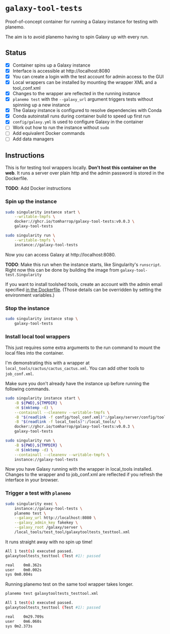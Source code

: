 # `galaxy-tool-tests`

Proof-of-concept container for running a Galaxy instance for testing with planemo.

The aim is to avoid planemo having to spin Galaxy up with every run.

## Status

- [x] Container spins up a Galaxy instance
- [x] Interface is accessible at http://localhost:8080
- [x] You can create a login with the test account for admin access to the GUI
- [x] Local wrappers can be installed by mounting the wrapper XML and a tool_conf.xml
- [x] Changes to the wrapper are reflected in the running instance
- [x] `planemo test` with the `--galaxy_url` argument triggers tests without spinning up a new instance
- [x] The Galaxy instance is configured to resolve dependencies with Conda
- [x] Conda autoinstall runs during container build to speed up first run
- [x] `config/galaxy.yml` is used to configure Galaxy in the container
- [ ] Work out how to run the instance without `sudo`
- [ ] Add equivalent Docker commands
- [ ] Add data managers

## Instructions

This is for testing tool wrappers locally.
**Don't host this container on the web**.
It runs a server over plain http and the admin password is stored in the Dockerfile.


**TODO**: Add Docker instructions

### Spin up the instance

```bash
sudo singularity instance start \
    --writable-tmpfs \
    docker://ghcr.io/tomharrop/galaxy-tool-tests:v0.0.3 \
    galaxy-tool-tests

sudo singularity run \
    --writable-tmpfs \
    instance://galaxy-tool-tests
```

Now you can access Galaxy at http://localhost:8080.

**TODO**: Make this run when the instance starts, like Singularity's `runscript`. Right now this can be done by building the image from `galaxy-tool-test.Singularity`

If you want to install toolshed tools, create an account with the admin email specified [in the Dockerfile](https://github.com/TomHarrop/galaxy-tool-tests/blob/315377a9b23480e04dd9ef31830fdfa1fd2b9e14/Dockerfile.v0.0.2#L9-L10).
(Those details can be overridden by setting the environment variables.)

### Stop the instance

```bash
sudo singularity instance stop \
    galaxy-tool-tests
```

### Install local tool wrappers

This just requires some extra arguments to the run command to mount the local files into the container.

I'm demonstrating this with a wrapper at `local_tools/cactus/cactus_cactus.xml`.
You can add other tools to `job_conf.xml`.

Make sure you don't already have the instance up before running the following commands.

```bash
sudo singularity instance start \
    -B ${PWD},${TMPDIR} \
    -H $(mktemp -d) \
    --containall --cleanenv --writable-tmpfs \
    -B "$(readlink -f config/tool_conf.xml)":/galaxy/server/config/tool_conf.xml \
    -B "$(readlink -f local_tools)":/local_tools/ \
    docker://ghcr.io/tomharrop/galaxy-tool-tests:v0.0.3 \
    galaxy-tool-tests

sudo singularity run \
    -B ${PWD},${TMPDIR} \
    -H $(mktemp -d) \
    --containall --cleanenv --writable-tmpfs \
    instance://galaxy-tool-tests
```

Now you have Galaxy running with the wrapper in local_tools installed.
Changes to the wrapper and to job_conf.xml are reflected if you refresh the interface in your browser.

### Trigger a test with `planemo`

```bash
sudo singularity exec \
    instance://galaxy-tool-tests \
    planemo test \
    --galaxy_url http://localhost:8080 \
    --galaxy_admin_key fakekey \
    --galaxy_root /galaxy/server \
    /local_tools/test_tool/galaxytooltests_testtool.xml
```

It runs straight away with no spin up time!

```bash
All 1 test(s) executed passed.
galaxytooltests_testtool (Test #1): passed

real    0m8.362s
user    0m0.002s
sys 0m0.004s
```

Running planemo test on the same tool wrapper takes longer.

```bash
planemo test galaxytooltests_testtool.xml

All 1 test(s) executed passed.
galaxytooltests_testtool (Test #1): passed

real    0m29.709s
user    0m6.060s
sys 0m2.373s
```
